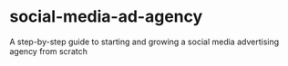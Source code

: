 # social-media-ad-agency
A step-by-step guide to starting and growing a social media advertising agency from scratch
